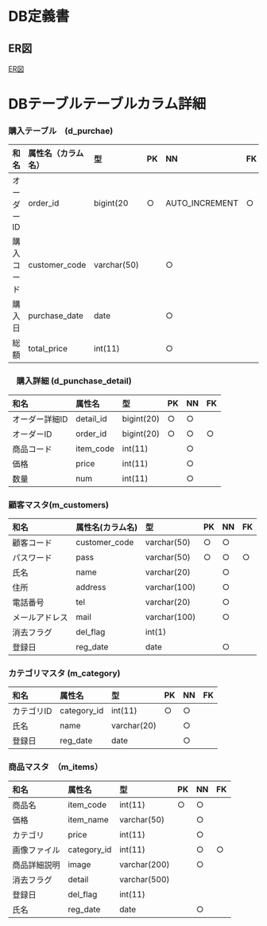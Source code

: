 # DB定義書
## ER図
[ER図](https://github.com/Aso2001014/2021sys-design/blob/main/kadai23.md "ER図はこちら" )

# DBテーブルテーブルカラム詳細

### 購入テーブル　(d_purchae)
|和名|属性名（カラム名）|型|PK|NN|FK|
|:--|:--|:--|:--|:--|:--|
|オーダーID|order_id|bigint(20|○|AUTO_INCREMENT|○||
|購入コード|customer_code|varchar(50)||○||
|購入日|purchase_date|date||○||
|総額|total_price|int(11)||○||

### 　購入詳細 (d_punchase_detail)
|和名|属性名|型|PK|NN|FK|
|:--|:--|:--|:--|:--|:--|
|オーダー詳細ID|detail_id|bigint(20)|○|○||
|オーダーID|order_id|bigint(20)|○|○|○|
|商品コード|item_code|int(11)||○||
|価格|price|int(11)||○|| 
|数量|num|int(11)||○|| 

### 顧客マスタ(m_customers)
|和名|属性名(カラム名)|型|PK|NN|FK|
|:--|:--|:--|:--|:--|:--|
|顧客コード|customer_code|varchar(50)|○|○||
|パスワード|pass|varchar(50)|○|○|○|
|氏名|name|varchar(20)||○||
|住所|address|varchar(100)||○||
|電話番号|tel|varchar(20)||○||
|メールアドレス|mail|varchar(100)||○||
|消去フラグ|del_flag|int(1)||||
|登録日|reg_date|date||○||

### カテゴリマスタ (m_category)
|和名|属性名|型|PK|NN|FK|
|:--|:--|:--|:--|:--|:--|
|カテゴリID|category_id|int(11)|○|○||
|氏名|name|varchar(20)||○||
|登録日|reg_date|date||○|| 

### 商品マスタ　（m_items）
|和名|属性名|型|PK|NN|FK|
|:--|:--|:--|:--|:--|:--|
|商品名|item_code|int(11)|○|○||
|価格|item_name|varchar(50)||○|| 
|カテゴリ|price|int(11)||○||
|画像ファイル|category_id|int(11)||○|○|
|商品詳細説明|image|varchar(200)||○||
|消去フラグ|detail|varchar(500)|||| 
|登録日|del_flag|int(11)||||
|氏名|reg_date|date ||○||

